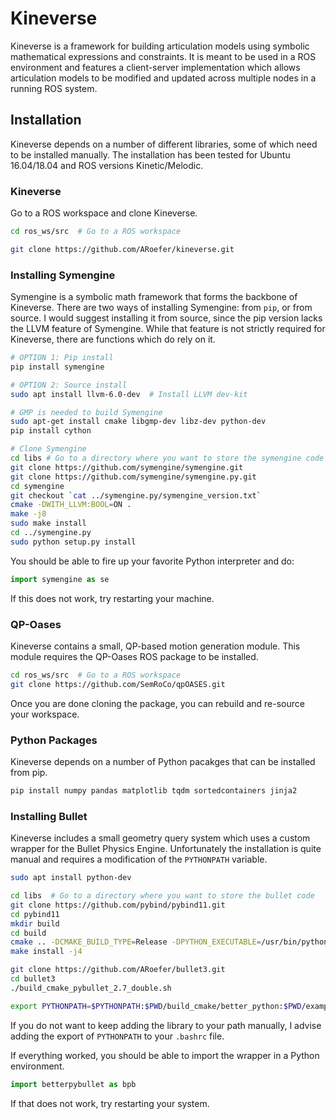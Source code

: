 Kineverse
=========

Kineverse is a framework for building articulation models using symbolic mathematical expressions and constraints. 
It is meant to be used in a ROS environment and features a client-server implementation which allows articulation models to be modified and updated across multiple nodes in a running ROS system.


Installation
------------
Kineverse depends on a number of different libraries, some of which need to be installed manually. The installation has been tested for Ubuntu 16.04/18.04 and ROS versions Kinetic/Melodic.

### Kineverse
Go to a ROS workspace and clone Kineverse.

```bash
cd ros_ws/src  # Go to a ROS workspace

git clone https://github.com/ARoefer/kineverse.git
```

### Installing Symengine
Symengine is a symbolic math framework that forms the backbone of Kineverse. There are two ways of installing Symengine: from `pip`, or from source. I would suggest installing it from source, since the pip version lacks the LLVM feature of Symengine. While that feature is not strictly required for Kineverse, there are functions which do rely on it.

```bash
# OPTION 1: Pip install
pip install symengine

# OPTION 2: Source install
sudo apt install llvm-6.0-dev  # Install LLVM dev-kit

# GMP is needed to build Symengine
sudo apt-get install cmake libgmp-dev libz-dev python-dev
pip install cython

# Clone Symengine
cd libs # Go to a directory where you want to store the symengine code
git clone https://github.com/symengine/symengine.git
git clone https://github.com/symengine/symengine.py.git
cd symengine
git checkout `cat ../symengine.py/symengine_version.txt`
cmake -DWITH_LLVM:BOOL=ON .
make -j8
sudo make install
cd ../symengine.py
sudo python setup.py install
```

You should be able to fire up your favorite Python interpreter and do:

```python
import symengine as se
```
If this does not work, try restarting your machine.

### QP-Oases
Kineverse contains a small, QP-based motion generation module. This module requires the QP-Oases ROS package to be installed. 

```bash
cd ros_ws/src  # Go to a ROS workspace
git clone https://github.com/SemRoCo/qpOASES.git
```

Once you are done cloning the package, you can rebuild and re-source your workspace. 

### Python Packages
Kineverse depends on a number of Python pacakges that can be installed from pip.

```bash
pip install numpy pandas matplotlib tqdm sortedcontainers jinja2
```


### Installing Bullet
Kineverse includes a small geometry query system which uses a custom wrapper for the Bullet Physics Engine. Unfortunately the installation is quite manual and requires a modification of the `PYTHONPATH` variable.

```bash
sudo apt install python-dev 

cd libs  # Go to a directory where you want to store the bullet code
git clone https://github.com/pybind/pybind11.git
cd pybind11
mkdir build
cd build 
cmake .. -DCMAKE_BUILD_TYPE=Release -DPYTHON_EXECUTABLE=/usr/bin/python2.7
make install -j4

git clone https://github.com/ARoefer/bullet3.git
cd bullet3
./build_cmake_pybullet_2.7_double.sh

export PYTHONPATH=$PYTHONPATH:$PWD/build_cmake/better_python:$PWD/examples/pybullet  # Extend the python path
```

If you do not want to keep adding the library to your path manually, I advise adding the export of `PYTHONPATH` to your `.bashrc` file.

If everything worked, you should be able to import the wrapper in a Python environment. 

```python
import betterpybullet as bpb
```

If that does not work, try restarting your system.
